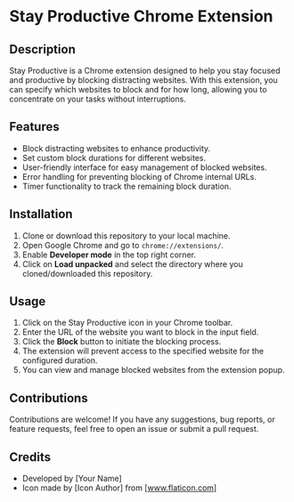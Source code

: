 # Stay Productive Chrome Extension

## Description
Stay Productive is a Chrome extension designed to help you stay focused and productive by blocking distracting websites. With this extension, you can specify which websites to block and for how long, allowing you to concentrate on your tasks without interruptions.

## Features
- Block distracting websites to enhance productivity.
- Set custom block durations for different websites.
- User-friendly interface for easy management of blocked websites.
- Error handling for preventing blocking of Chrome internal URLs.
- Timer functionality to track the remaining block duration.

## Installation
1. Clone or download this repository to your local machine.
2. Open Google Chrome and go to `chrome://extensions/`.
3. Enable **Developer mode** in the top right corner.
4. Click on **Load unpacked** and select the directory where you cloned/downloaded this repository.

## Usage
1. Click on the Stay Productive icon in your Chrome toolbar.
2. Enter the URL of the website you want to block in the input field.
3. Click the **Block** button to initiate the blocking process.
4. The extension will prevent access to the specified website for the configured duration.
5. You can view and manage blocked websites from the extension popup.

## Contributions
Contributions are welcome! If you have any suggestions, bug reports, or feature requests, feel free to open an issue or submit a pull request.


## Credits
- Developed by [Your Name]
- Icon made by [Icon Author] from [www.flaticon.com]

